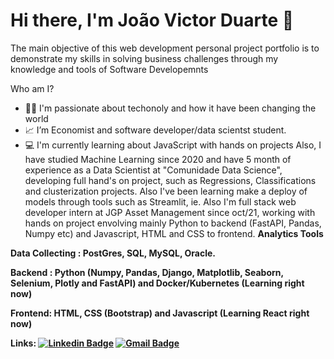 <h1> Hi there, I'm João Victor Duarte 👋 </h1>
<em>  </em>

The main objective of this web development personal project portfolio is to demonstrate my skills in solving business challenges through my knowledge and tools of Software Developemnts

Who am I?
- 👨‍💻 I'm passionate about techonoly and how it have been changing the world
- 📈 I’m Economist and software developer/data scientst student.
- 💻 I'm currently learning about JavaScript with hands on projects
Also, I have studied Machine Learning since 2020 and have 5 month of experience as a Data Scientist at "Comunidade Data Science", developing full hand's on project, such as Regressions, Classifications and clusterization projects. Also I've been learning make a deploy of models through tools such as Streamlit, ie. 
Also I'm full stack web developer intern at JGP Asset Management since oct/21, working with hands on project envolving mainly Python to backend (FastAPI, Pandas, Numpy etc) and Javascript, HTML and CSS to frontend. 
<strong> Analytics Tools 
 
  
  
 <strong> Data Collecting </strong>: 
     PostGres, SQL, MySQL, Oracle.
  
  <strong> Backend </strong>: Python (Numpy, Pandas, Django, Matplotlib, Seaborn, Selenium, Plotly and FastAPI) and Docker/Kubernetes (Learning right now)
    
  <strong> Frontend: HTML, CSS (Bootstrap) and Javascript (Learning React right now)
     
     
   <strong> Links:
<a href="https://www.linkedin.com/in/joão-victor-duarte//" rel="nofollow noreferrer noopener" target="_blank"><img src="https://user-content.gitlab-static.net/02ceec3caed6c21941c4f98cf95e20fd01dbcc19/68747470733a2f2f696d672e736869656c64732e696f2f62616467652f2d4c696e6b6564496e2d626c75653f7374796c653d666c6174266c6f676f3d4c696e6b6564496e266c6f676f436f6c6f723d7768697465" alt="Linkedin Badge" data-canonical-src="https://img.shields.io/badge/-LinkedIn-blue?style=flat&amp;logo=LinkedIn&amp;logoColor=white" class="js-lazy-loaded qa-js-lazy-loaded" loading="lazy"></a>
<a href="mailto:victorduarte.ufrj@gmail.com"><img src="https://user-content.gitlab-static.net/5231c3d4f8d0cd911abde446a8f0193669905e42/68747470733a2f2f696d672e736869656c64732e696f2f62616467652f2d476d61696c2d6331343433383f7374796c653d666c61742d737175617265266c6f676f3d476d61696c266c6f676f436f6c6f723d7768697465266c696e6b3d6d61696c746f3a6d65696761726f6d6c6f70657340676d61696c2e636f6d" alt="Gmail Badge" data-canonical-src="https://img.shields.io/badge/-Gmail-c14438?style=flat-square&amp;logo=Gmail&amp;logoColor=white&amp;link=mailto:meigaromlopes@gmail.com" class="js-lazy-loaded qa-js-lazy-loaded" loading="lazy"></a>
     

<!---
joaovictordesouzaduarte/joaovictordesouzaduarte is a ✨ special ✨ repository because its `README.md` (this file) appears on your GitHub profile.
You can click the Preview link to take a look at your changes.
--->
